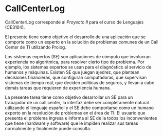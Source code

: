# CallCenterLog

CallCenterLog corresponde al _Proyecto II_ para el curso de Lenguajes
(CE3104).

El presente tiene como objetivo el desarrollo de una aplicación que se
comporte como un experto en la solución de problemas comunes de un
Call Center de TI utilizando Prolog.

Los sistemas expertos (SE) son aplicaciones de cómputo que involucran
experiencia no algorítmica, para resolver cierto tipo de problema.
Por ejemplo, los  sistemas expertos se usan para el diagnóstico al
servicio de humanos y máquinas. Existen SE que juegan  ajedrez,
que plantean decisiones financieras, que configuran computadoras,
que supervisan  sistemas de tiempo real, que deciden políticas
de seguros, y llevan a cabo demás tareas que requieren de
experiencia humana.

La presente tarea tiene como objetivo desarrollar un SE para un  
trabajador de un call center, la interfaz debe ser completamente
natural utilizando el lenguaje español  y el SE debe comportarse como
un humano experto en la resolución de problemas en el área de TI. El
usuario que presenta el problema ingresa e informa al SE de la todos
los inconvenientes que tiene (hardware y software) que le impiden
realizar sus tareas normalmente y finalmente puede consulta.

